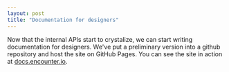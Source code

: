 ```yaml
---
layout: post
title: "Documentation for designers"
---
```


Now that the internal APIs start to crystalize, we can start writing
documentation for designers. We've put a preliminary version into a github
repository and host the site on GitHub Pages. You can see the site in action
at [docs.encounter.io](http://docs.encounter.io).
